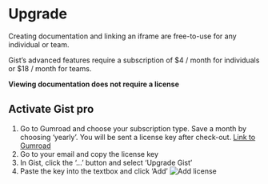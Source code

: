 # Upgrade

Creating documentation and linking an iframe are free-to-use for any individual or team.


Gist’s advanced features require a subscription of $4 / month for individuals or $18 / month for teams.

**Viewing documentation does not require a license**


## Activate Gist pro



1. Go to Gumroad and choose your subscription type. Save a month by choosing ‘yearly’. You will be sent a license key after check-out. [Link to Gumroad](https://mikewilson.gumroad.com/l/gist)
2. Go to your email and copy the license key
3. In Gist, click the ‘…’ button and select ‘Upgrade Gist’
4. Paste the key into the textbox and click ‘Add’    ![Add license](https://i.gyazo.com/a95570f38d89fe4f823545e5d7b9dec6.png)


